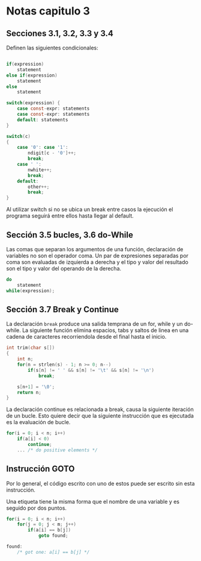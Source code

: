# Notas capitulo 3

## Secciones 3.1, 3.2, 3.3 y 3.4

Definen las siguientes condicionales:

```c

if(expression)
    statement
else if(expression)
    statement
else
    statement

switch(expression) {
    case const-expr: statements
    case const-expr: statements
    default: statements
}

switch(c)
{
    case '0': case '1': 
        ndigit[c - '0']++;
        break;
    case ' ':
        nwhite++;
        break;
    default:
        other++;
        break;
}
```

Al utilizar switch si no se ubica un break entre casos la ejecución el programa seguirá entre ellos hasta llegar al default.

## Sección 3.5 bucles, 3.6 do-While

Las comas que separan los argumentos de una función, declaración de variables no son el operador coma. Un par de expresiones separadas por coma son evaluadas de izquierda a derecha y el tipo y valor del resultado son el tipo y valor del operando de la derecha.

```c
do
    statement
while(expression);
```

## Sección 3.7 Break y Continue

La declaración `break` produce una salida temprana de un for, while y un do-while. La siguiente función elimina espacios, tabs y saltos de linea en una cadena de caracteres recorriendola desde el final hasta el inicio.

```c
int trim(char s[])
{
    int n;
    for(n = strlen(s) - 1; n >= 0; n--)
        if(s[n] != ' ' && s[n] != '\t' && s[n] != '\n')
            break;

    s[n+1] = '\0';
    return n;
}
```

La declaración continue es relacionada a break, causa la siguiente iteración de un bucle. Esto quiere decir que la siguiente instrucción que es ejecutada es la evaluación de bucle. 

```c
for(i = 0; i < n; i++)
    if(a[i] < 0)
        continue;
    ... /* do positive elements */
```

## Instrucción GOTO

Por lo general, el código escrito con uno de estos puede ser escrito sin esta instrucción.

Una etiqueta tiene la misma forma que el nombre de una variable y es seguido por dos puntos. 

```c
for(i = 0; i < n; i++)
    for(j = 0; j < m; j++)
        if(a[i] == b[j])
            goto found;

found:
    /* got one: a[i] == b[j] */
```

